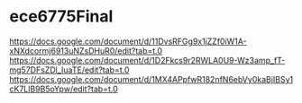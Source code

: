# ece6775Final

https://docs.google.com/document/d/11DvsRFGg9x1jZZf0iW1A-xNXdcormj6913uNZsDHuR0/edit?tab=t.0 
https://docs.google.com/document/d/1D2Fkcs9r2RWLA0U9-Wz3amp_fT-mg57DFsZDl_IuaTE/edit?tab=t.0 
https://docs.google.com/document/d/1MX4APpfwR182nfN6ebVy0kaBjIBSy1cK7LlB9B5oYpw/edit?tab=t.0
